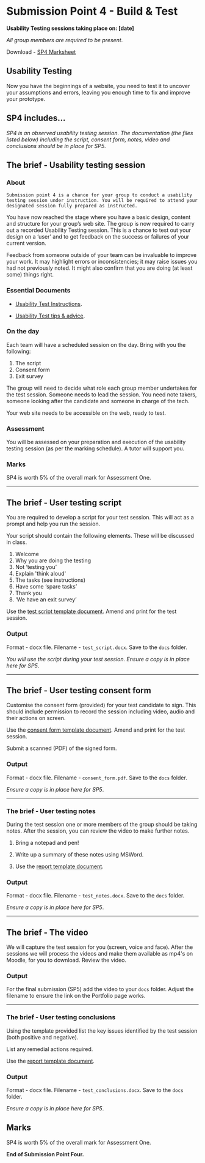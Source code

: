 # Submission Point 4 - Build & Test 

**Usability Testing sessions taking place on: [date]**

*All group members are required to be present*.

Download - [SP4 Marksheet](../../raw/master/support/sp4-marksheet.docx) 


## Usability Testing

Now you have the beginnings of a website, you need to test it to uncover your assumptions and errors, leaving you enough time to fix and improve your prototype.

## SP4 includes...

*SP4 is an observed usability testing session. The documentation (the files listed below) including the script, consent form, notes, video and conclusions should be in place for SP5*.

## The brief - Usability testing session
    
### About
    
    Submission point 4 is a chance for your group to conduct a usability testing session under instruction. You will be required to attend your designated session fully prepared as instructed.
    
You have now reached the stage where you have a basic design, content and structure for your group’s web site. The group is now required to carry out a recorded Usability Testing session. This is a chance to test out your design on a ‘user’ and to get feedback on the success or failures of your current version.

Feedback from someone outside of your team can be invaluable to improve your work. It may highlight errors or inconsistencies; it may raise issues you had not previously noted. It might also confirm that you are doing (at least some) things right.
    
### Essential Documents
    
- [Usability Test Instructions](../../raw/master/support/sp4_usability_test_instructions.docx).
    
- [Usability Test tips & advice](../../raw/master/support/sp4_usability_testing_tips.docx).
    
### On the day
    
Each team will have a scheduled session on the day. Bring with you the following:
    
1.  The script
1.  Consent form
1.  Exit survey
    
The group will need to decide what role each group member undertakes for the test session. Someone needs to lead the session. You need note takers, someone looking after the candidate and someone in charge of the tech.
    
Your web site needs to be accessible on the web, ready to test.
    
### Assessment
    
You will be assessed on your preparation and execution of the usability testing session (as per the marking schedule). A tutor will support you.
    
### Marks
    
SP4 is worth 5% of the overall mark for Assessment One.
    
---
    
## The brief - User testing script
    
You are required to develop a script for your test session. This will act as a prompt and help you run the session.
    
Your script should contain the following elements. These will be discussed in class.
    
1.  Welcome
1.  Why you are doing the testing
1.  Not ‘testing you’
1.  Explain 'think aloud'
1.  The tasks (see instructions)
1.  Have some ‘spare tasks’
1.  Thank you
1.  ‘We have an exit survey’
    
Use the [test script template document](../../raw/master/templates/template_test_script.docx). Amend and print for the test session.
    
### Output

Format - docx file. Filename - `test_script.docx`. Save to the `docs` folder.

*You will use the script during your test session. Ensure a copy is in place here for SP5*. 

---
    
## The brief - User testing consent form

Customise the consent form (provided) for your test candidate to sign. This should include permission to record the session including video, audio and their actions on screen.

Use the [consent form template document](../../raw/master/templates/template_consent_form.docx). Amend and print for the test session.

Submit a scanned (PDF) of the signed form.

### Output

Format - docx file. Filename - `consent_form.pdf`. Save to the `docs` folder.

*Ensure a copy is in place here for SP5*. 

---
 
### The brief - User testing notes
    
During the test session one or more members of the group should be taking notes. After the session, you can review the video to make further notes.
    
1. Bring a notepad and pen!
    
1. Write up a summary of these notes using MSWord.
    
1. Use the [report template document](../../raw/master/templates/template_test_notes.docx).
    
### Output

Format - docx file. Filename - `test_notes.docx`. Save to the `docs` folder.

*Ensure a copy is in place here for SP5*.

---

## The brief - The video
    
We will capture the test session for you (screen, voice and face). After the sessions we will process the videos and make them available as mp4's on Moodle, for you to download. Review the video.
    
### Output

For the final submission (SP5) add the video to your `docs` folder. Adjust the filename to ensure the link on the Portfolio page works.

---

### The brief - User testing conclusions
    
Using the template provided list the key issues identified by the test session (both positive and negative).
    
List any remedial actions required.
    
Use the [report template document](../../raw/master/templates/template_test_conclusions.docx).
    
### Output

Format - docx file. Filename - `test_conclusions.docx`. Save to the `docs` folder.

*Ensure a copy is in place here for SP5*.

## Marks

SP4 is worth 5% of the overall mark for Assessment One.

**End of Submission Point Four.**
